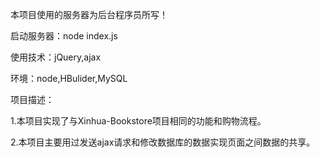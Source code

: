 本项目使用的服务器为后台程序员所写！

启动服务器：node index.js

使用技术：jQuery,ajax

环境：node,HBulider,MySQL

项目描述：

1.本项目实现了与Xinhua-Bookstore项目相同的功能和购物流程。

2.本项目主要用过发送ajax请求和修改数据库的数据实现页面之间数据的共享。
